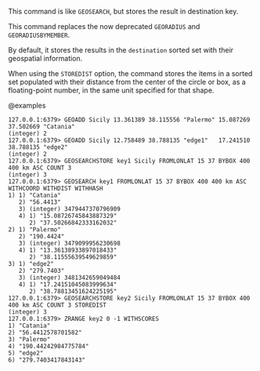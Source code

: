 This command is like `GEOSEARCH`, but stores the result in destination key.

This command replaces the now deprecated `GEORADIUS` and `GEORADIUSBYMEMBER`.

By default, it stores the results in the `destination` sorted set with their geospatial information.

When using the `STOREDIST` option, the command stores the items in a sorted set populated with their distance from the center of the circle or box, as a floating-point number, in the same unit specified for that shape.

@examples

```valkey-cli
127.0.0.1:6379> GEOADD Sicily 13.361389 38.115556 "Palermo" 15.087269 37.502669 "Catania"
(integer) 2
127.0.0.1:6379> GEOADD Sicily 12.758489 38.788135 "edge1"   17.241510 38.788135 "edge2" 
(integer) 2
127.0.0.1:6379> GEOSEARCHSTORE key1 Sicily FROMLONLAT 15 37 BYBOX 400 400 km ASC COUNT 3
(integer) 3
127.0.0.1:6379> GEOSEARCH key1 FROMLONLAT 15 37 BYBOX 400 400 km ASC WITHCOORD WITHDIST WITHHASH
1) 1) "Catania"
   2) "56.4413"
   3) (integer) 3479447370796909
   4) 1) "15.08726745843887329"
      2) "37.50266842333162032"
2) 1) "Palermo"
   2) "190.4424"
   3) (integer) 3479099956230698
   4) 1) "13.36138933897018433"
      2) "38.11555639549629859"
3) 1) "edge2"
   2) "279.7403"
   3) (integer) 3481342659049484
   4) 1) "17.24151045083999634"
      2) "38.78813451624225195"
127.0.0.1:6379> GEOSEARCHSTORE key2 Sicily FROMLONLAT 15 37 BYBOX 400 400 km ASC COUNT 3 STOREDIST
(integer) 3
127.0.0.1:6379> ZRANGE key2 0 -1 WITHSCORES
1) "Catania"
2) "56.4412578701582"
3) "Palermo"
4) "190.44242984775784"
5) "edge2"
6) "279.7403417843143"
```
